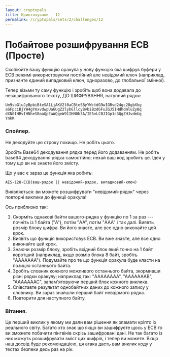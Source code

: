 ```yaml
---
layout: cryptopals
title: Крипточуваки - 12
permalink: /cryptopals/sets/2/challenges/12
---
```


# Побайтове розшифрування ECB (Просте)

Скопіюйте вашу функцію оракула у нову функцію яка шифрує буфери у ECB режимі використовуючи постійний але невідомий ключ (наприклад, призначте єдиний випадковий ключ, одноразово, до глобальної змінної).

Тепер візьми ту саму функцію і зробіть щоб вона додавала до незашифрованого тексту, ДО ШИФРУВАННЯ, натупний рядок:

```
Um9sbGluJyBpbiBteSA1LjAKV2l0aCBteSByYWctdG9wIGRvd24gc28gbXkg
aGFpciBjYW4gYmxvdwpUaGUgZ2lybGllcyBvbiBzdGFuZGJ5IHdhdmluZyBq
dXN0IHRvIHNheSBoaQpEaWQgeW91IHN0b3A/IE5vLCBJIGp1c3QgZHJvdmUg
YnkK
```

<div class="panel panel-danger">
  <div class="panel-heading">
    <h3 class="panel-title">Спойлер.</h3>
  </div>
  <div class="panel-body">
    <p>
      Не декодуйте цю строку покищо. Не робіть цього.
    </p>
  </div>
</div>

Зробіть Base64 декодування рядка перед його додаванням. Не робіть base64 декодування рядка самостійно; нехай ваш код зробить це. Ідея у тому що ви не знаєте його змісту.

Що у вас є зараз це функція яка робить:

```
AES-128-ECB(ваш-рядок || невідомий-рядок, випадковий-ключ)
```
Виявляється: ви можете розшифрувати "невідомий-рядок" через повторні виклики до функціі оракула!

Ось приблизно так:

1. Скорміть однакові байти вашого-рядка у функцію по 1 за раз --- почніть із 1 байта ("A"), потім "AA", потім "AAA" і так далі. Виявть розмір блоку шифра. Ви його знаєте, але все одно виконайте цей крок.
2. Виявіть що функція використовує ECB. Ви вже знаєте, але все одно виконайте цей крок.
3. Знаючи розмір блоку, зробіть вхідний блок який точно на 1 байт коротший (наприклад, якщо розмір блока 8 байт, зробіть "AAAAAAA"). Подумайте про те що функція оракула буде класти на позицію останнього байта.
4. Зробіть словник кожного можливого останнього байта, зкормивши різні рядки оракулу; наприклад так: "AAAAAAAA", "AAAAAAAB", "AAAAAAAC", запам'ятовуючи перший блок кожного виклика.
5. Співставте результат однобайтних даних до кожного запису у словнику. Ви зараз знайшли перший байт невідомого рядка.
6. Повторити для наступного байту.

<div class="panel panel-information">
  <div class="panel-heading">
    <h3 class="panel-title">Вітання.</h3>
  </div>
  <div class="panel-body">
    <p>
      Це перший виклик у якому ми дали вам рішення як зламати кріпто із реального світу. Багато хто знає що якщо ви зашифруєте щось у ECB то ви зможете побачити пінгвінів скрізь зашифровані дані. Не так багато із них можуть розшифрувати зміст цих шифрів, і тепер ви можете. Якщо наш досвід буде рекомендацією, ця атака дасть вам виклик коду
      у тестах безпеки десь раз на рік.
    </p>
  </div>
</div>